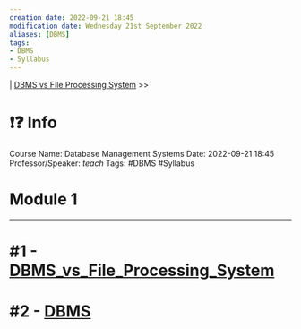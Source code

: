 ```yaml
---
creation date: 2022-09-21 18:45
modification date: Wednesday 21st September 2022
aliases: [DBMS] 
tags: 
- DBMS
- Syllabus
---
```


| [DBMS vs File Processing System](DBMS_vs_File_Processing_System) >>

# ❗❓ Info
Course Name: Database Management Systems
Date: 2022-09-21 18:45
Professor/Speaker: *teach*
Tags: #DBMS #Syllabus  

# Module 1
---

#  #1 - [DBMS_vs_File_Processing_System](DBMS_vs_File_Processing_System)
#  #2 - [DBMS](DBMS)